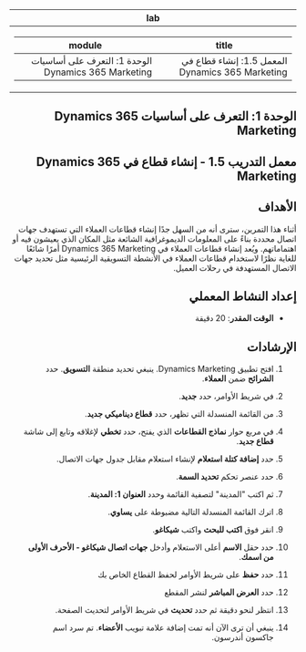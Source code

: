 ﻿<div id="readme" class="Box-body readme blob js-code-block-container p-5 p-xl-6 gist-border-0" dir="rtl">
    <article class="markdown-body entry-content container-lg" itemprop="text"><table>
  <thead>
  <tr>
  <th>lab</th>
  </tr>
  </thead>
  <tbody>
  <tr>
  <td><div><table>
  <thead>
  <tr>
  <th>title</th>
  <th>module</th>
  </tr>
  </thead>
  <tbody>
  <tr>
  <td><div>المعمل 1.5: إنشاء قطاع في Dynamics 365 Marketing</div></td>
  <td><div>الوحدة 1: التعرف على أساسيات Dynamics 365 Marketing</div></td>
  </tr>
  </tbody>
</table>
</div></td>
  </tr>
  </tbody>
</table>

الوحدة 1: التعرف على أساسيات Dynamics 365 Marketing
========================

## معمل التدريب 1.5 - إنشاء قطاع في Dynamics 365 Marketing

## الأهداف

أثناء هذا التمرين، سترى أنه من السهل جدًا إنشاء قطاعات العملاء التي تستهدف جهات اتصال محددة بناءً على المعلومات الديموغرافية الشائعة مثل المكان الذي يعيشون فيه أو اهتماماتهم. ويُعد إنشاء قطاعات العملاء في Dynamics 365 Marketing أمرًا شائعًا للغاية نظرًا لاستخدام قطاعات العملاء في الأنشطة التسويقية الرئيسية مثل تحديد جهات الاتصال المستهدفة في رحلات العميل.

## إعداد النشاط المعملي

  - **الوقت المقدر**: 20 دقيقة

## الإرشادات


1. افتح تطبيق Dynamics Marketing. ينبغي تحديد منطقة **التسويق**. حدد **الشرائح** ضمن **العملاء**.

2. في شريط الأوامر، حدد **جديد**.

3. من القائمة المنسدلة التي تظهر، حدد **قطاع ديناميكي جديد**.

4. في مربع حوار **نماذج القطاعات** الذي يفتح، حدد **تخطي** لإغلاقه وتابع إلى شاشة **قطاع جديد**.

5. حدد **إضافة كتلة استعلام** لإنشاء استعلام مقابل جدول جهات الاتصال. 

6. حدد عنصر تحكم **تحديد السمة**.

7. ثم اكتب "المدينة" لتصفية القائمة وحدد **العنوان 1: المدينة**.

8. اترك القائمة المنسدلة التالية مضبوطة على **يساوي**. 

9. انقر فوق **اكتب للبحث** واكتب **شيكاغو**.

10. حدد حقل **الاسم** أعلى الاستعلام وأدخل **جهات اتصال شيكاغو - الأحرف الأولى من اسمك**.

11. حدد **حفظ** على شريط الأوامر لحفظ القطاع الخاص بك

12. حدد **العرض المباشر** لنشر المقطع 

13. انتظر لنحو دقيقة ثم حدد **تحديث** في شريط الأوامر لتحديث الصفحة. 

14. ينبغي أن ترى الآن أنه تمت إضافة علامة تبويب **الأعضاء**. تم سرد اسم جاكسون أندرسون.
